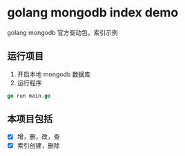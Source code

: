 # golang mongodb index demo

golang mongodb 官方驱动包，索引示例

## 运行项目

1. 开启本地 mongodb 数据库
2. 运行程序

```go
go run main.go
```

## 本项目包括
- [x] 增，删，改，查
- [x] 索引创建，删除